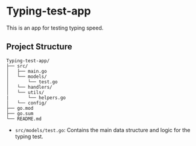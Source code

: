 # Typing-test-app

This is an app for testing typing speed.

## Project Structure

```
Typing-test-app/
├── src/
│   ├── main.go
│   └── models/
│       └── test.go
│   └── handlers/
│   └── utils/
|       └── helpers.go
│   └── config/
├── go.mod
├── go.sum
└── README.md
```

- `src/models/test.go`: Contains the main data structure and logic for the typing test.
